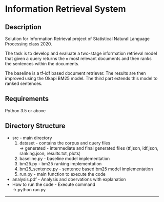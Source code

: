 # Information Retrieval System

## Description
Solution for Information Retrieval project of Statistical Natural Language Processing class 2020. <br/>

The task is to develop and evaluate a two-stage information retrieval model that given a query returns the `n` most relevant documents and then ranks the sentences within the documents. </br>

The baseline is a tf-idf based document retriever. The results are then improved using the Okapi BM25 model. The third part extends this model to ranked sentences.

## Requirements
Python 3.5 or above

## Directory Structure
- src - main directory
    1. dataset - contains the corpus and query files <br/>
	-> generated - intermediate and final generated files
	(tf.json, idf.json, ranking.json, results.txt, plots)
	2. baseline.py - baseline model implementation
	3. bm25.py - bm25 ranking implementation
	4. bm25_sentence.py - sentence based bm25 model implementation
	5. run.py - main function to execute the code
- analysis.pdf - Analysis and obervations with explanation 
- How to run the code - Execute command <br/>
    -> python run.py

---